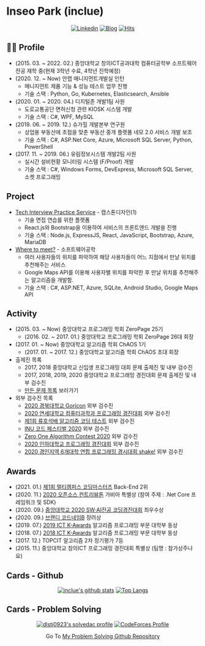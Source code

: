 # Inseo Park (inclue)

<div align="center">
 
[![Linkedin](https://img.shields.io/badge/-LinkedIn-blue?style=flat-square&logo=Linkedin&logoColor=white)](https://www.linkedin.com/in/inclue/)
[![Blog](http://img.shields.io/badge/-Tech%20blog-black?style=flat-square&logo=blogger&logoColor=white)](https://inclue.kr/)
[![Hits](https://hits.seeyoufarm.com/api/count/incr/badge.svg?url=https%3A%2F%2Fgithub.com%2Finclue)](https://github.com/inclue)

</div>

## 🙋‍♂️ Profile
 - (2015. 03. ~ 2022. 02.) 중앙대학교 창의ICT공과대학 컴퓨터공학부 소프트웨어전공 재학 중(현재 3학년 수료, 4학년 진학예정)
 - (2020. 12. ~ Now) 안랩 매니지먼트개발실 인턴
   - 매니지먼트 제품 기능 & 성능 테스트 업무 진행
   - 기술 스택 : Python, Go, Kubernetes, Elasticsearch, Ansible
 - (2020. 01. ~ 2020. 04.) 디지털존 개발1팀 사원
   - 도로교통공단 면허신청 관련 KIOSK 시스템 개발
   - 기술 스택 : C#, WPF, MySQL
 - (2019. 06. ~ 2019. 12.) 슈가힐 개발본부 연구원
   - 상업용 부동산에 초점을 맞춘 부동산 중개 플랫폼 네모 2.0 서비스 개발 보조
   - 기술 스택 : C#, ASP.Net Core, Azure, Microsoft SQL Server, Python, PowerShell
 - (2017. 11. ~ 2019. 06.) 유림정보시스템 개발2팀 사원
   - 실시간 설비현황 모니터링 시스템 (F/Proof) 개발
   - 기술 스택 : C#, Windows Forms, DevExpress, Microsoft SQL Server, 소켓 프로그래밍

## Project
 - [Tech Interview Practice Service](https://github.com/zeropage/tips) - 캡스톤디자인(1)
   - 기술 면접 연습를 위한 플랫폼
   - React.js와 Bootstrap을 이용하여 서비스의 프론트엔드 개발을 진행
   - 기술 스택 : Node.js, ExpressJS, React, JavaScript, Bootstrap, Azure, MariaDB
 - [Where to meet?](https://github.com/ChristopherJdL/wheretomeet-api) - 소프트웨어공학
   - 여러 사용자들의 위치를 파악하여 해당 사용자들이 어느 지점에서 만날 위치를 추천해주는 서비스
   - Google Maps API를 이용해 사용자별 위치를 파악한 후 만날 위치를 추천해주는 알고리즘을 개발함.
   - 기술 스택 : C#, ASP.NET, Azure, SQLite, Android Studio, Google Maps API

## Activity
 - (2015. 03. ~ Now) 중앙대학교 프로그래밍 학회 ZeroPage 25기
   - (2016. 02. ~ 2017. 01.) 중앙대학교 프로그래밍 학회 ZeroPage 26대 회장
 - (2017. 01. ~ Now) 중앙대학교 알고리즘 학회 ChAOS 1기
   - (2017. 01. ~ 2017. 12.) 중앙대학교 알고리즘 학회 ChAOS 초대 회장
 - 출제진 목록
   - 2017, 2018 중앙대학교 신입생 프로그래밍 대회 문제 출제진 및 내부 검수진
   - 2017, 2018, 2019, 2020 중앙대학교 프로그래밍 경진대회 문제 출제진 및 내부 검수진
   - [만든 문제 목록](https://www.acmicpc.net/problemset?sort=no_asc&author=dlstj0923&author_type=1) 보러가기
 - 외부 검수진 목록
   - [2020 경북대학교 Goricon](https://www.acmicpc.net/contest/view/545) 외부 검수진
   - [2020 연세대학교 컴퓨터과학과 프로그래밍 경진대회](https://www.acmicpc.net/contest/view/550) 외부 검수진
   - [제1회 류호석배 알고리즘 코딩 테스트](https://www.acmicpc.net/contest/view/557) 외부 검수진
   - [INU 코드 페스티벌 2020](https://www.acmicpc.net/category/detail/2364) 외부 검수진
   - [Zero One Algorithm Contest 2020](https://www.acmicpc.net/category/detail/2374) 외부 검수진
   - [2020 인하대학교 프로그래밍 경진대회](https://www.acmicpc.net/category/detail/2381) 외부 검수진
   - [2020 경인지역 6개대학 연합 프로그래밍 경시대회 shake!](https://www.acmicpc.net/category/detail/2399) 외부 검수진

## Awards
 - (2021. 01.) [제1회 멀티캠퍼스 코딩마스터즈](https://www.multicampus.com/common/board/boardMstr/124386?bltndSno=12351964) Back-End 2위
 - (2020. 11.) [2020 오픈소스 컨트리뷰톤](https://www.oss.kr/contributhon_notice/show/bf01f047-eb8e-429a-a986-3560bf6d691e) 가비아 특별상 (참여 주제 : .Net Core 프레임워크 및 SDK)
 - (2020. 09.) [중앙대학교 2020 SW‧AI전공 코딩경진대회](https://programmers.co.kr/competitions/515/cau-2020-sw-ai-coding-contest) 최우수상
 - (2020. 09.) [브랜디 코드네임B](https://brandi.goorm.io/assessment/22248/2020-%EB%B8%8C%EB%9E%9C%EB%94%94-%EC%BD%94%EB%94%A9%EB%8C%80%ED%9A%8C-%EC%BD%94%EB%93%9C%EB%84%A4%EC%9E%84b_) 장려상
 - (2019. 07.) [2019 ICT K-Awards](http://kise.or.kr/new/s2/s2_19.php) 알고리즘 프로그래밍 부문 대학부 동상
 - (2018. 07.) [2018 ICT K-Awards](http://kise.or.kr/new/s2/s2_19.php) 알고리즘 프로그래밍 부문 대학부 동상
 - (2017. 12.) TOPCIT 알고리즘 2차 정기평가 7등
 - (2015. 11.) 중앙대학교 창의ICT 프로그래밍 경진대회 특별상 (팀명 : 참가상주나요)
   
## Cards - Github
<div align="center">

[![inclue's github stats](https://github-readme-stats.vercel.app/api?username=inclue&show_icons=true&hide_border=true)](https://github.com/inclue)
[![Top Langs](https://github-readme-stats.vercel.app/api/top-langs/?username=inclue&layout=compact)](https://github.com/inclue)

</div>

## Cards - Problem Solving
<div align="center">

[![dlstj0923's solvedac profile](http://mazassumnida.wtf/api/v2/generate_badge?boj=dlstj0923)](https://solved.ac/profile/dlstj0923)
[![CodeForces Profile](http://cf.leed.at?id=inclue)](https://codeforces.com/profile/inclue)

</div>

<div align="center">
 
Go To [My Problem Solving Github Repository](https://github.com/inclue/Algorithm-Solution)

</div>
